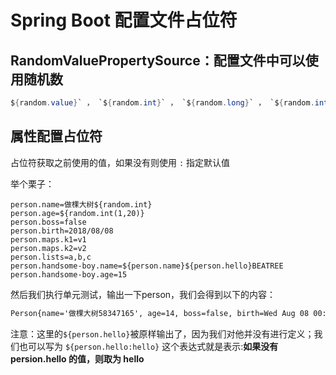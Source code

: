 # Spring Boot 配置文件占位符

## RandomValuePropertySource：配置文件中可以使用随机数

```java
${random.value}` ， `${random.int}` ， `${random.long}` ， `${random.int(10)}` ， `${random.int(10, 1000)}
```

## 属性配置占位符

占位符获取之前使用的值，如果没有则使用 `:` 指定默认值

举个栗子：

```properties
person.name=做棵大树${random.int}
person.age=${random.int(1,20)}
person.boss=false
person.birth=2018/08/08
person.maps.k1=v1
person.maps.k2=v2
person.lists=a,b,c
person.handsome-boy.name=${person.name}${person.hello}BEATREE
person.handsome-boy.age=15
```

然后我们执行单元测试，输出一下person，我们会得到以下的内容：

```cmd
Person{name='做棵大树58347165', age=14, boss=false, birth=Wed Aug 08 00:00:00 CST 2018, maps={k1=v1, k2=v2}, lists=[a, b, c], handsomeBoy=Boy{name='做棵大树-1699437886${person.hello}BEATREE', age=15}}
```

注意：这里的`${person.hello}`被原样输出了，因为我们对他并没有进行定义；我们也可以写为 `${person.hello:hello}` 这个表达式就是表示:**如果没有 persion.hello 的值，则取为 hello**
